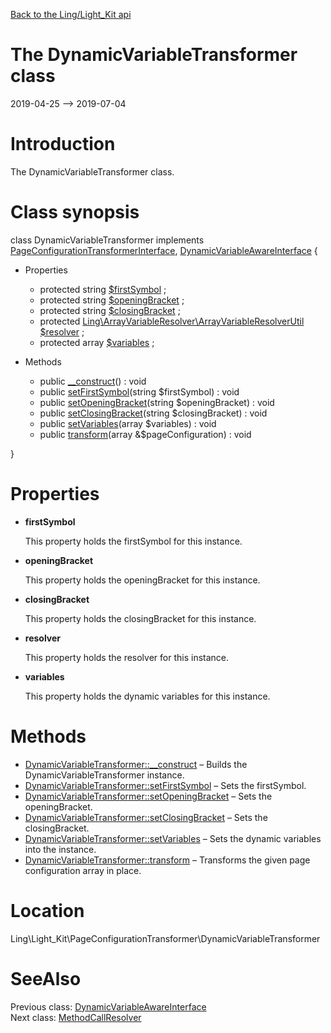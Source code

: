 [Back to the Ling/Light_Kit api](https://github.com/lingtalfi/Light_Kit/blob/master/doc/api/Ling/Light_Kit.md)



The DynamicVariableTransformer class
================
2019-04-25 --> 2019-07-04






Introduction
============

The DynamicVariableTransformer class.



Class synopsis
==============


class <span class="pl-k">DynamicVariableTransformer</span> implements [PageConfigurationTransformerInterface](https://github.com/lingtalfi/Light_Kit/blob/master/doc/api/Ling/Light_Kit/PageConfigurationTransformer/PageConfigurationTransformerInterface.md), [DynamicVariableAwareInterface](https://github.com/lingtalfi/Light_Kit/blob/master/doc/api/Ling/Light_Kit/PageConfigurationTransformer/DynamicVariableAwareInterface.md) {

- Properties
    - protected string [$firstSymbol](#property-firstSymbol) ;
    - protected string [$openingBracket](#property-openingBracket) ;
    - protected string [$closingBracket](#property-closingBracket) ;
    - protected [Ling\ArrayVariableResolver\ArrayVariableResolverUtil](https://github.com/lingtalfi/ArrayVariableResolver/blob/master/doc/api/Ling/ArrayVariableResolver/ArrayVariableResolverUtil.md) [$resolver](#property-resolver) ;
    - protected array [$variables](#property-variables) ;

- Methods
    - public [__construct](https://github.com/lingtalfi/Light_Kit/blob/master/doc/api/Ling/Light_Kit/PageConfigurationTransformer/DynamicVariableTransformer/__construct.md)() : void
    - public [setFirstSymbol](https://github.com/lingtalfi/Light_Kit/blob/master/doc/api/Ling/Light_Kit/PageConfigurationTransformer/DynamicVariableTransformer/setFirstSymbol.md)(string $firstSymbol) : void
    - public [setOpeningBracket](https://github.com/lingtalfi/Light_Kit/blob/master/doc/api/Ling/Light_Kit/PageConfigurationTransformer/DynamicVariableTransformer/setOpeningBracket.md)(string $openingBracket) : void
    - public [setClosingBracket](https://github.com/lingtalfi/Light_Kit/blob/master/doc/api/Ling/Light_Kit/PageConfigurationTransformer/DynamicVariableTransformer/setClosingBracket.md)(string $closingBracket) : void
    - public [setVariables](https://github.com/lingtalfi/Light_Kit/blob/master/doc/api/Ling/Light_Kit/PageConfigurationTransformer/DynamicVariableTransformer/setVariables.md)(array $variables) : void
    - public [transform](https://github.com/lingtalfi/Light_Kit/blob/master/doc/api/Ling/Light_Kit/PageConfigurationTransformer/DynamicVariableTransformer/transform.md)(array &$pageConfiguration) : void

}




Properties
=============

- <span id="property-firstSymbol"><b>firstSymbol</b></span>

    This property holds the firstSymbol for this instance.
    
    

- <span id="property-openingBracket"><b>openingBracket</b></span>

    This property holds the openingBracket for this instance.
    
    

- <span id="property-closingBracket"><b>closingBracket</b></span>

    This property holds the closingBracket for this instance.
    
    

- <span id="property-resolver"><b>resolver</b></span>

    This property holds the resolver for this instance.
    
    

- <span id="property-variables"><b>variables</b></span>

    This property holds the dynamic variables for this instance.
    
    



Methods
==============

- [DynamicVariableTransformer::__construct](https://github.com/lingtalfi/Light_Kit/blob/master/doc/api/Ling/Light_Kit/PageConfigurationTransformer/DynamicVariableTransformer/__construct.md) &ndash; Builds the DynamicVariableTransformer instance.
- [DynamicVariableTransformer::setFirstSymbol](https://github.com/lingtalfi/Light_Kit/blob/master/doc/api/Ling/Light_Kit/PageConfigurationTransformer/DynamicVariableTransformer/setFirstSymbol.md) &ndash; Sets the firstSymbol.
- [DynamicVariableTransformer::setOpeningBracket](https://github.com/lingtalfi/Light_Kit/blob/master/doc/api/Ling/Light_Kit/PageConfigurationTransformer/DynamicVariableTransformer/setOpeningBracket.md) &ndash; Sets the openingBracket.
- [DynamicVariableTransformer::setClosingBracket](https://github.com/lingtalfi/Light_Kit/blob/master/doc/api/Ling/Light_Kit/PageConfigurationTransformer/DynamicVariableTransformer/setClosingBracket.md) &ndash; Sets the closingBracket.
- [DynamicVariableTransformer::setVariables](https://github.com/lingtalfi/Light_Kit/blob/master/doc/api/Ling/Light_Kit/PageConfigurationTransformer/DynamicVariableTransformer/setVariables.md) &ndash; Sets the dynamic variables into the instance.
- [DynamicVariableTransformer::transform](https://github.com/lingtalfi/Light_Kit/blob/master/doc/api/Ling/Light_Kit/PageConfigurationTransformer/DynamicVariableTransformer/transform.md) &ndash; Transforms the given page configuration array in place.





Location
=============
Ling\Light_Kit\PageConfigurationTransformer\DynamicVariableTransformer


SeeAlso
==============
Previous class: [DynamicVariableAwareInterface](https://github.com/lingtalfi/Light_Kit/blob/master/doc/api/Ling/Light_Kit/PageConfigurationTransformer/DynamicVariableAwareInterface.md)<br>Next class: [MethodCallResolver](https://github.com/lingtalfi/Light_Kit/blob/master/doc/api/Ling/Light_Kit/PageConfigurationTransformer/LazyReferenceResolver/MethodCallResolver.md)<br>
